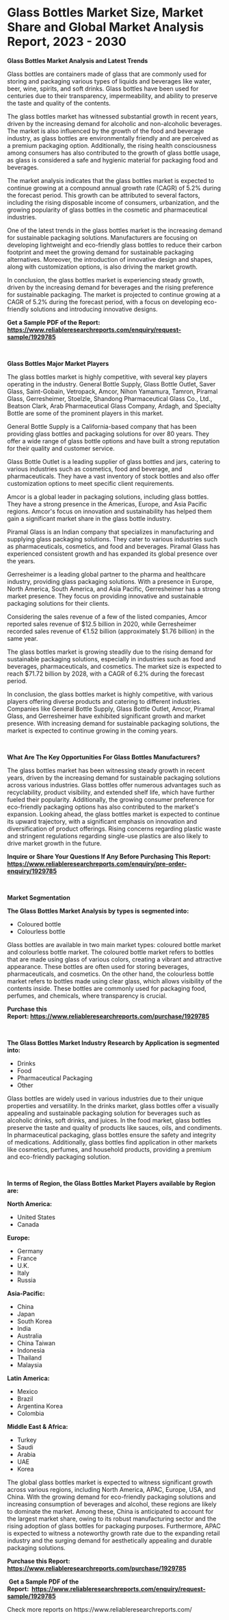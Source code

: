 <p><h1>Glass Bottles Market Size, Market Share and Global Market Analysis Report, 2023 - 2030</h1></p><p><strong>Glass Bottles Market Analysis and Latest Trends</strong></p>
<p><p>Glass bottles are containers made of glass that are commonly used for storing and packaging various types of liquids and beverages like water, beer, wine, spirits, and soft drinks. Glass bottles have been used for centuries due to their transparency, impermeability, and ability to preserve the taste and quality of the contents.</p><p>The glass bottles market has witnessed substantial growth in recent years, driven by the increasing demand for alcoholic and non-alcoholic beverages. The market is also influenced by the growth of the food and beverage industry, as glass bottles are environmentally friendly and are perceived as a premium packaging option. Additionally, the rising health consciousness among consumers has also contributed to the growth of glass bottle usage, as glass is considered a safe and hygienic material for packaging food and beverages.</p><p>The market analysis indicates that the glass bottles market is expected to continue growing at a compound annual growth rate (CAGR) of 5.2% during the forecast period. This growth can be attributed to several factors, including the rising disposable income of consumers, urbanization, and the growing popularity of glass bottles in the cosmetic and pharmaceutical industries.</p><p>One of the latest trends in the glass bottles market is the increasing demand for sustainable packaging solutions. Manufacturers are focusing on developing lightweight and eco-friendly glass bottles to reduce their carbon footprint and meet the growing demand for sustainable packaging alternatives. Moreover, the introduction of innovative design and shapes, along with customization options, is also driving the market growth.</p><p>In conclusion, the glass bottles market is experiencing steady growth, driven by the increasing demand for beverages and the rising preference for sustainable packaging. The market is projected to continue growing at a CAGR of 5.2% during the forecast period, with a focus on developing eco-friendly solutions and introducing innovative designs.</p></p>
<p><strong>Get a Sample PDF of the Report:&nbsp; <a href="https://www.reliableresearchreports.com/enquiry/request-sample/1929785">https://www.reliableresearchreports.com/enquiry/request-sample/1929785</a></strong></p>
<p>&nbsp;</p>
<p><strong>Glass Bottles Major Market Players</strong></p>
<p><p>The glass bottles market is highly competitive, with several key players operating in the industry. General Bottle Supply, Glass Bottle Outlet, Saver Glass, Saint-Gobain, Vetropack, Amcor, Nihon Yamamura, Tamron, Piramal Glass, Gerresheimer, Stoelzle, Shandong Pharmaceutical Glass Co., Ltd., Beatson Clark, Arab Pharmaceutical Glass Company, Ardagh, and Specialty Bottle are some of the prominent players in this market.</p><p>General Bottle Supply is a California-based company that has been providing glass bottles and packaging solutions for over 80 years. They offer a wide range of glass bottle options and have built a strong reputation for their quality and customer service.</p><p>Glass Bottle Outlet is a leading supplier of glass bottles and jars, catering to various industries such as cosmetics, food and beverage, and pharmaceuticals. They have a vast inventory of stock bottles and also offer customization options to meet specific client requirements.</p><p>Amcor is a global leader in packaging solutions, including glass bottles. They have a strong presence in the Americas, Europe, and Asia Pacific regions. Amcor's focus on innovation and sustainability has helped them gain a significant market share in the glass bottle industry.</p><p>Piramal Glass is an Indian company that specializes in manufacturing and supplying glass packaging solutions. They cater to various industries such as pharmaceuticals, cosmetics, and food and beverages. Piramal Glass has experienced consistent growth and has expanded its global presence over the years.</p><p>Gerresheimer is a leading global partner to the pharma and healthcare industry, providing glass packaging solutions. With a presence in Europe, North America, South America, and Asia Pacific, Gerresheimer has a strong market presence. They focus on providing innovative and sustainable packaging solutions for their clients.</p><p>Considering the sales revenue of a few of the listed companies, Amcor reported sales revenue of $12.5 billion in 2020, while Gerresheimer recorded sales revenue of €1.52 billion (approximately $1.76 billion) in the same year.</p><p>The glass bottles market is growing steadily due to the rising demand for sustainable packaging solutions, especially in industries such as food and beverages, pharmaceuticals, and cosmetics. The market size is expected to reach $71.72 billion by 2028, with a CAGR of 6.2% during the forecast period.</p><p>In conclusion, the glass bottles market is highly competitive, with various players offering diverse products and catering to different industries. Companies like General Bottle Supply, Glass Bottle Outlet, Amcor, Piramal Glass, and Gerresheimer have exhibited significant growth and market presence. With increasing demand for sustainable packaging solutions, the market is expected to continue growing in the coming years.</p></p>
<p>&nbsp;</p>
<p><strong>What Are The Key Opportunities For Glass Bottles Manufacturers?</strong></p>
<p><p>The glass bottles market has been witnessing steady growth in recent years, driven by the increasing demand for sustainable packaging solutions across various industries. Glass bottles offer numerous advantages such as recyclability, product visibility, and extended shelf life, which have further fueled their popularity. Additionally, the growing consumer preference for eco-friendly packaging options has also contributed to the market's expansion. Looking ahead, the glass bottles market is expected to continue its upward trajectory, with a significant emphasis on innovation and diversification of product offerings. Rising concerns regarding plastic waste and stringent regulations regarding single-use plastics are also likely to drive market growth in the future.</p></p>
<p><strong>Inquire or Share Your Questions If Any Before Purchasing This Report: <a href="https://www.reliableresearchreports.com/enquiry/pre-order-enquiry/1929785">https://www.reliableresearchreports.com/enquiry/pre-order-enquiry/1929785</a></strong></p>
<p>&nbsp;</p>
<p><strong>Market Segmentation</strong></p>
<p><strong>The Glass Bottles Market Analysis by types is segmented into:</strong></p>
<p><ul><li>Coloured bottle</li><li>Colourless bottle</li></ul></p>
<p><p>Glass bottles are available in two main market types: coloured bottle market and colourless bottle market. The coloured bottle market refers to bottles that are made using glass of various colors, creating a vibrant and attractive appearance. These bottles are often used for storing beverages, pharmaceuticals, and cosmetics. On the other hand, the colourless bottle market refers to bottles made using clear glass, which allows visibility of the contents inside. These bottles are commonly used for packaging food, perfumes, and chemicals, where transparency is crucial.</p></p>
<p><strong>Purchase this Report:&nbsp;<a href="https://www.reliableresearchreports.com/purchase/1929785">https://www.reliableresearchreports.com/purchase/1929785</a></strong></p>
<p>&nbsp;</p>
<p><strong>The Glass Bottles Market Industry Research by Application is segmented into:</strong></p>
<p><ul><li>Drinks</li><li>Food</li><li>Pharmaceutical Packaging</li><li>Other</li></ul></p>
<p><p>Glass bottles are widely used in various industries due to their unique properties and versatility. In the drinks market, glass bottles offer a visually appealing and sustainable packaging solution for beverages such as alcoholic drinks, soft drinks, and juices. In the food market, glass bottles preserve the taste and quality of products like sauces, oils, and condiments. In pharmaceutical packaging, glass bottles ensure the safety and integrity of medications. Additionally, glass bottles find application in other markets like cosmetics, perfumes, and household products, providing a premium and eco-friendly packaging solution.</p></p>
<p>&nbsp;</p>
<p><strong>In terms of Region, the Glass Bottles Market Players available by Region are:</strong></p>
<p>
    <p> <strong> North America: </strong>
        <ul>
            <li>United States</li>
            <li>Canada</li>
        </ul>
        </p> 
    <p> <strong> Europe: </strong>
        <ul>
            <li>Germany</li>
            <li>France</li>
            <li>U.K.</li>
            <li>Italy</li>
            <li>Russia</li>
        </ul>
        </p> 
    <p> <strong> Asia-Pacific: </strong>
        <ul>
            <li>China</li>
            <li>Japan</li>
            <li>South Korea</li>
            <li>India</li>
            <li>Australia</li>
            <li>China Taiwan</li>
            <li>Indonesia</li>
            <li>Thailand</li>
            <li>Malaysia</li>
        </ul>
        </p> 
    <p> <strong> Latin America: </strong>
        <ul>
            <li>Mexico</li>
            <li>Brazil</li>
            <li>Argentina Korea</li>
            <li>Colombia</li>
        </ul>
        </p> 
    <p> <strong> Middle East & Africa: </strong>
        <ul>
            <li>Turkey</li>
            <li>Saudi</li>
            <li>Arabia</li>
            <li>UAE</li>
            <li>Korea</li>
        </ul>
    </p>
    </p>
<p><p>The global glass bottles market is expected to witness significant growth across various regions, including North America, APAC, Europe, USA, and China. With the growing demand for eco-friendly packaging solutions and increasing consumption of beverages and alcohol, these regions are likely to dominate the market. Among these, China is anticipated to account for the largest market share, owing to its robust manufacturing sector and the rising adoption of glass bottles for packaging purposes. Furthermore, APAC is expected to witness a noteworthy growth rate due to the expanding retail industry and the surging demand for aesthetically appealing and durable packaging solutions.</p></p>
<p><strong>Purchase this Report: <a href="https://www.reliableresearchreports.com/purchase/1929785">https://www.reliableresearchreports.com/purchase/1929785</a></strong></p>
<p>&nbsp;<strong>Get a Sample PDF of the Report:&nbsp;&nbsp;<a href="https://www.reliableresearchreports.com/enquiry/request-sample/1929785">https://www.reliableresearchreports.com/enquiry/request-sample/1929785</a></strong></p>
<p><strong></strong></p>
<p>Check more reports on https://www.reliableresearchreports.com/</p>